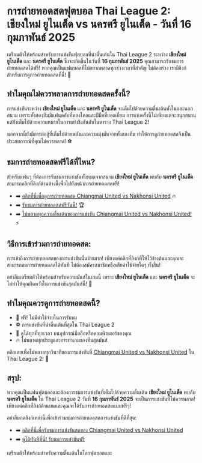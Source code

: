 # การถ่ายทอดสดฟุตบอล Thai League 2: เชียงใหม่ ยูไนเต็ด vs นครศรี ยูไนเต็ด - วันที่ 16 กุมภาพันธ์ 2025

เตรียมตัวให้พร้อมสำหรับการแข่งขันฟุตบอลที่น่าตื่นเต้นใน Thai League 2 ระหว่าง **เชียงใหม่ ยูไนเต็ด** และ **นครศรี ยูไนเต็ด** ซึ่งจะเกิดขึ้นในวันที่ **16 กุมภาพันธ์ 2025** คุณสามารถรับชมการถ่ายทอดสดได้ฟรี! หากคุณเป็นแฟนบอลที่ไม่อยากพลาดทุกช่วงเวลาที่สำคัญ ไม่ต้องห่วง เรามีลิงก์สำหรับการดูการถ่ายทอดสดที่นี่! 🎉

## ทำไมคุณไม่ควรพลาดการถ่ายทอดสดครั้งนี้?

การแข่งขันระหว่าง **เชียงใหม่ ยูไนเต็ด** และ **นครศรี ยูไนเต็ด** จะเต็มไปด้วยความตื่นเต้นทั้งในและนอกสนาม เพราะทั้งสองทีมมีแฟนคลับที่หลงใหลและฝีมือที่ยอดเยี่ยม การแข่งครั้งนี้ไม่เพียงแต่จะสนุกสนาน แต่ยังเต็มไปด้วยความหมายในการแย่งชิงอันดับในตาราง Thai League 2!

นอกจากนี้ยังมีการต่อสู้ที่เต็มไปด้วยพลังและความมุ่งมั่นจากทั้งสองทีม ทำให้การดูถ่ายทอดสดจึงเป็นประสบการณ์ที่คุณไม่ควรพลาด! ⚽

## ชมการถ่ายทอดสดฟรีได้ที่ไหน?

สำหรับแฟนๆ ที่ต้องการรับชมการแข่งขันทั้งหมดจากสนาม **เชียงใหม่ ยูไนเต็ด** พบกับ **นครศรี ยูไนเต็ด** สามารถคลิกที่ลิงก์ด้านล่างนี้เพื่อไปยังหน้าการถ่ายทอดสดฟรี!

- ➡️ [คลิกที่นี่เพื่อดูการถ่ายทอดสด Chiangmai United vs Nakhonsi United](https://tinyurl.com/livestreamfreeo?st=Chiangmai+United+vs+Nakhonsi+United&si=ghc) 🔥
- ➡️ [รับชมการถ่ายทอดสดฟรีวันนี้!](https://tinyurl.com/livestreamfreeo?st=Chiangmai+United+vs+Nakhonsi+United&si=ghc) 🏆
- ➡️ [ไม่พลาดทุกความตื่นเต้นของการแข่งขัน Chiangmai United vs Nakhonsi United!](https://tinyurl.com/livestreamfreeo?st=Chiangmai+United+vs+Nakhonsi+United&si=ghc) ⚡

## วิธีการเข้าร่วมการถ่ายทอดสด:

การเข้าถึงการถ่ายทอดสดของการแข่งขันนั้นง่ายมาก! เพียงแค่คลิกที่ลิงก์ที่ให้ไว้ข้างต้นและคุณจะสามารถชมการถ่ายทอดสดได้ทันที ไม่ต้องสมัครสมาชิกหรือเสียค่าใช้จ่ายใดๆ ทั้งสิ้น!

อย่าลืมเตรียมตัวให้พร้อมสำหรับความมันส์ในเกมนี้ เพราะ **เชียงใหม่ ยูไนเต็ด** และ **นครศรี ยูไนเต็ด** จะไม่ทำให้คุณผิดหวังในการแข่งขันสุดมันส์นี้! 🤩

## ทำไมคุณควรดูการถ่ายทอดสดนี้?

- 🚨 ฟรี! ไม่มีค่าใช้จ่ายในการรับชม
- ⚽ การแข่งขันที่น่าตื่นเต้นที่สุดใน Thai League 2
- 📱 ดูได้ทุกที่ทุกเวลา บนอุปกรณ์มือถือหรือคอมพิวเตอร์ของคุณ
- 🔥 ไม่พลาดทุกประตูและการทำเกมของทีมสุดมันส์

คลิกเลยเพื่อไม่พลาดทุกวินาทีของการแข่งขันที่ [Chiangmai United vs Nakhonsi United](https://tinyurl.com/livestreamfreeo?st=Chiangmai+United+vs+Nakhonsi+United&si=ghc) ใน Thai League 2! 🎯

## สรุป:

หากคุณเป็นแฟนฟุตบอลและต้องการชมการแข่งขันที่เต็มไปด้วยความตื่นเต้น **เชียงใหม่ ยูไนเต็ด** พบกับ **นครศรี ยูไนเต็ด** ใน Thai League 2 วันที่ **16 กุมภาพันธ์ 2025** จะเป็นการแข่งขันที่ไม่ควรพลาด! เพียงแค่คลิกที่ลิงก์ด้านบนและคุณจะได้รับการถ่ายทอดสดแบบฟรีๆ!

อย่าลืมกดลิงก์เหล่านี้เพื่อเข้าร่วมชมการถ่ายทอดสดการแข่งขันที่ดีที่สุด:

- ➡️ [คลิกที่นี่เพื่อรับชมการแข่งขันสดของ Chiangmai United vs Nakhonsi United](https://tinyurl.com/livestreamfreeo?st=Chiangmai+United+vs+Nakhonsi+United&si=ghc)
- ➡️ [ดูได้ทันทีที่นี่! รับชมการแข่งขันฟรี](https://tinyurl.com/livestreamfreeo?st=Chiangmai+United+vs+Nakhonsi+United&si=ghc)

เตรียมตัวให้พร้อมสำหรับความตื่นเต้นในโลกฟุตบอลและ
